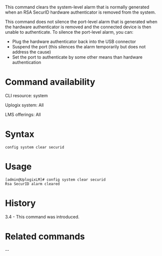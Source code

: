 <!-- 5.4 -->

This command clears the system-level alarm that is normally generated when an RSA SecurID hardware authenticator is removed from the system.

This command does not silence the port-level alarm that is generated when the hardware authenticator is removed and the connected device is then unable to authenticate. To silence the port-level alarm, you can:

- Plug the hardware authenticator back into the USB connector
- Suspend the port (this silences the alarm temporarily but does not address the cause)
- Set the port to authenticate by some other means than hardware authentication

# Command availability 

CLI resource: system

Uplogix system: All

LMS offerings: All

# Syntax 

```
config system clear securid
```

# Usage 

```
[admin@UplogixLM]# config system clear securid
Rsa SecurID alarm cleared
```

# History 

3.4 - This command was introduced.

# Related commands 

--
